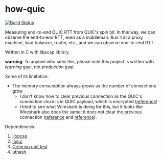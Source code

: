 # how-quic

[![Build Status](https://travis-ci.org/adikabintang/how-quic.svg?branch=master)](https://travis-ci.org/adikabintang/how-quic)

Measuring end-to-end QUIC RTT from QUIC's spin bit. In this way, we can observe the end-to-end RTT, even as a middleman. Run it in a proxy machine, load balancer, router, etc., and we can observe end-to-end RTT.

Written in C with libpcap library.

**warning**: To anyone who sees this, please note this project is written with *learning* goal, not *production* goal.

Some of its limitation:
- The memory consumption always grows as the number of connections grow
  - I don't know how to clear previous connection as the QUIC's connection close is in QUIC payload, which is encrypted ([reference](https://tools.ietf.org/html/draft-ietf-quic-transport-22#page-117))
  - I tried to see what Wireshark is doing for this, but it looks like Wireshark also does the same: it does not clear the previous connection ([reference](https://osqa-ask.wireshark.org/questions/34035/tshark-memory-usage-explanation-needed) and [reference](https://github.com/wireshark/wireshark/blob/aa434673bfd2f45f26394c828558dd0bb9aff718/epan/dissectors/packet-http.c#L961)).  

Dependencies:
1. [libpcap](https://www.tcpdump.org/)
2. [log.c](https://github.com/rxi/log.c)
3. [Criterion unit test](https://github.com/Snaipe/Criterion)
4. [uthash](https://troydhanson.github.io/uthash/)